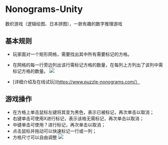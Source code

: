 # Nonograms-Unity
数织游戏（逻辑绘图、日本拼图），一款有趣的数字推理游戏
## 基本规则
+ 玩家面对一个矩形网格，需要找出其中所有需要标记的方格。  
+ 在网格的每一行旁边列出该行需标记方格的数量，在每列上方列出了该列中需标记方格的数量。 
![](https://i.bmp.ovh/imgs/2021/10/fcc2f4083f86a686.png)

+ [详细介绍及在线试玩](https://www.puzzle-nonograms.com/）
## 游戏操作
+ 在方格上单击鼠标左键将其变为黑色，表示已被标记，再次单击以取消；  
+ 右键单击可使用X进行标记，表示该格无需标记，再次单击以取消；  
+ 中键单击可使用？进行标记，再次单击以取消；  
+ 点击鼠标并拖动可以快速标记一行或一列；
+ 方格尺寸可以自由调整
![](https://i.bmp.ovh/imgs/2021/10/c946eb51fb1602bd.png)

